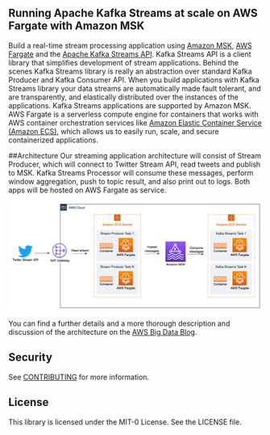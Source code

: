 ## Running Apache Kafka Streams at scale on AWS Fargate with Amazon MSK
Build a real-time stream processing application using [Amazon MSK](https://aws.amazon.com/msk/), [AWS Fargate](https://aws.amazon.com/fargate/) and the [Apache Kafka Streams API](https://kafka.apache.org/documentation/streams/). Kafka Streams API is a client library that simplifies development of stream applications. Behind the scenes Kafka Streams library is really an abstraction over standard Kafka Producer and Kafka Consumer API. When you build applications with Kafka Streams library your data streams are automatically made fault tolerant, and are transparently, and elastically distributed over the instances of the applications. Kafka Streams applications are supported by Amazon MSK. AWS Fargate is a serverless compute engine for containers that works with AWS container orchestration services like [Amazon Elastic Container Service (Amazon ECS)](https://aws.amazon.com/ecs/), which allows us to easily run, scale, and secure containerized applications.

##Architecture
Our streaming application architecture will consist of Stream Producer, which will connect to Twitter Stream API, read tweets and publish to MSK. Kafka Streams Processor will consume these messages, perform window aggregation, push to topic result, and also print out to logs. Both apps will be hosted on AWS Fargate as service.

![Architecture](misc/MSK_Kafka_Streams_Fargate.png)

You can find a further details and a more thorough description and discussion of the architecture on the [AWS Big Data Blog]().

## Security

See [CONTRIBUTING](CONTRIBUTING.md#security-issue-notifications) for more information.

## License

This library is licensed under the MIT-0 License. See the LICENSE file.

